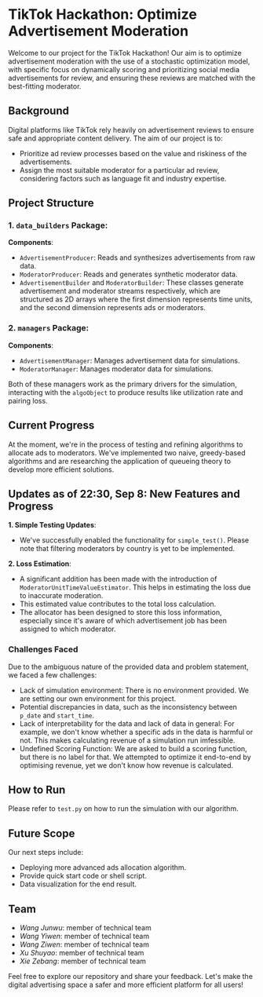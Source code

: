 # TikTok Hackathon: Optimize Advertisement Moderation

Welcome to our project for the TikTok Hackathon! Our aim is to optimize advertisement moderation with the use of a stochastic optimization model, with specific focus on dynamically scoring and prioritizing social media advertisements for review, and ensuring these reviews are matched with the best-fitting moderator.

## Background

Digital platforms like TikTok rely heavily on advertisement reviews to ensure safe and appropriate content delivery. The aim of our project is to:

- Prioritize ad review processes based on the value and riskiness of the advertisements.
- Assign the most suitable moderator for a particular ad review, considering factors such as language fit and industry expertise.

## Project Structure

### 1. `data_builders` Package:

**Components**:

- `AdvertisementProducer`: Reads and synthesizes advertisements from raw data.
- `ModeratorProducer`: Reads and generates synthetic moderator data.
- `AdvertisementBuilder` and `ModeratorBuilder`: These classes generate advertisement and moderator streams respectively, which are structured as 2D arrays where the first dimension represents time units, and the second dimension represents ads or moderators.

### 2. `managers` Package:

**Components**:

- `AdvertisementManager`: Manages advertisement data for simulations.
- `ModeratorManager`: Manages moderator data for simulations.

Both of these managers work as the primary drivers for the simulation, interacting with the `algoObject` to produce results like utilization rate and pairing loss.

## Current Progress

At the moment, we're in the process of testing and refining algorithms to allocate ads to moderators. We've implemented two naive, greedy-based algorithms and are researching the application of queueing theory to develop more efficient solutions.

## Updates as of 22:30, Sep 8: New Features and Progress

**1. Simple Testing Updates**:
- We've successfully enabled the functionality for `simple_test()`. Please note that filtering moderators by country is yet to be implemented.

**2. Loss Estimation**:
- A significant addition has been made with the introduction of `ModeratorUnitTimeValueEstimator`. This helps in estimating the loss due to inaccurate moderation.
- This estimated value contributes to the total loss calculation.
- The allocator has been designed to store this loss information, especially since it's aware of which advertisement job has been assigned to which moderator.

### Challenges Faced

Due to the ambiguous nature of the provided data and problem statement, we faced a few challenges:

- Lack of simulation environment: There is no environment provided. We are setting our own environment for this project.
- Potential discrepancies in data, such as the inconsistency between `p_date` and `start_time`.
- Lack of interpretability for the data and lack of data in general: For example, we don't know whether a specific ads in the data is harmful or not. This makes calculating revenue of a simulation run imfessible.
- Undefined Scoring Function: We are asked to build a scoring function, but there is no label for that. We attempted to optimize it end-to-end by optimising revenue, yet we don't know how revenue is calculated.

## How to Run

Please refer to `test.py` on how to run the simulation with our algorithm.
 
## Future Scope

Our next steps include:

- Deploying more advanced ads allocation algorithm.
- Provide quick start code or shell script.
- Data visualization for the end result.

## Team

- *Wang Junwu*: member of technical team
- *Wang Yiwen*: member of technical team
- *Wang Ziwen*: member of technical team
- *Xu Shuyao*: member of technical team
- *Xie Zebang*: member of technical team

Feel free to explore our repository and share your feedback. Let's make the digital advertising space a safer and more efficient platform for all users!
